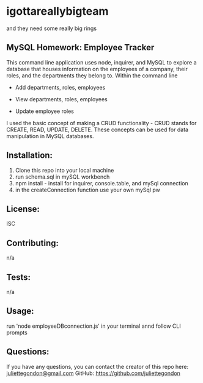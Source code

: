 # igottareallybigteam
and they need some really big rings

## MySQL Homework: Employee Tracker

This command line application uses node, inquirer, and MySQL to explore a database that houses information on the employees of a company, their roles, and the departments they belong to. Within the command line

  * Add departments, roles, employees

  * View departments, roles, employees

  * Update employee roles


I used the basic concept of making a CRUD functionality - CRUD stands for CREATE, READ, UPDATE, DELETE. These concepts can be used for data manipulation in MySQL databases. 

  ## Installation:

1. Clone this repo into your local machine
2. run schema.sql in mySQL workbench
3. npm install - install for inquirer, console.table, and mySql connection
4. in the createConnection function use your own mySql pw

  ## License:
ISC

  

  ## Contributing:
  n/a

  ## Tests:
  n/a

  ## Usage:
run 'node employeeDBconnection.js' in your terminal annd follow CLI prompts

  ## Questions: 

If you have any questions, you can contact the creator of this repo here: [juliettegondon@gmail.com](mailto:juliettegondon@gmail.com)
GitHub: https://github.com/juliettegondon